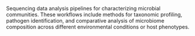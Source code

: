 Sequencing data analysis pipelines for characterizing microbial communities. These workflows include
methods for taxonomic profiling, pathogen identification, and comparative analysis of microbiome
composition across different environmental conditions or host phenotypes.
